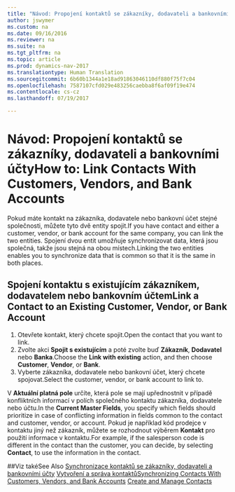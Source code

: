 ```yaml
---
title: "Návod: Propojení kontaktů se zákazníky, dodavateli a bankovními účty"
author: jswymer
ms.custom: na
ms.date: 09/16/2016
ms.reviewer: na
ms.suite: na
ms.tgt_pltfrm: na
ms.topic: article
ms.prod: dynamics-nav-2017
ms.translationtype: Human Translation
ms.sourcegitcommit: 6b60b1344a1e18ad91863046110df880f75f7c04
ms.openlocfilehash: 7587107cfd029e483256caebba8f6af09f19e474
ms.contentlocale: cs-cz
ms.lasthandoff: 07/19/2017

---
```

# <a name="how-to-link-contacts-with-customers-vendors-and-bank-accounts"></a><span data-ttu-id="82918-102">Návod: Propojení kontaktů se zákazníky, dodavateli a bankovními účty</span><span class="sxs-lookup"><span data-stu-id="82918-102">How to: Link Contacts With Customers, Vendors, and Bank Accounts</span></span>
<span data-ttu-id="82918-103">Pokud máte kontakt na zákazníka, dodavatele nebo bankovní účet stejné společnosti, můžete tyto dvě entity spojit.</span><span class="sxs-lookup"><span data-stu-id="82918-103">If you have contact and either a customer, vendor, or bank account for the same company, you can link the two entities.</span></span> <span data-ttu-id="82918-104">Spojení dvou entit umožňuje synchronizovat data, která jsou společná, takže jsou stejná na obou místech.</span><span class="sxs-lookup"><span data-stu-id="82918-104">Linking the two entities enables you to synchronize data that is common so that it is the same in both places.</span></span>

## <a name="link-a-contact-to-an-existing-customer-vendor-or-bank-account"></a><span data-ttu-id="82918-105">Spojení kontaktu s existujícím zákazníkem, dodavatelem nebo bankovním účtem</span><span class="sxs-lookup"><span data-stu-id="82918-105">Link a Contact to an Existing Customer, Vendor, or Bank Account</span></span>
1. <span data-ttu-id="82918-106">Otevřete kontakt, který chcete spojit.</span><span class="sxs-lookup"><span data-stu-id="82918-106">Open the contact that you want to link.</span></span>
2. <span data-ttu-id="82918-107">Zvolte akci **Spojit s existujícím** a poté zvolte buď **Zákazník**, **Dodavatel** nebo **Banka**.</span><span class="sxs-lookup"><span data-stu-id="82918-107">Choose the **Link with existing** action, and then choose **Customer**, **Vendor**, or **Bank**.</span></span>
3. <span data-ttu-id="82918-108">Vyberte zákazníka, dodavatele nebo bankovní účet, který chcete spojovat.</span><span class="sxs-lookup"><span data-stu-id="82918-108">Select the customer, vendor, or bank account to link to.</span></span>

 <span data-ttu-id="82918-109">V **Aktuální platná pole** určíte, která pole se mají upřednostnit v případě konfliktních informací v polích společného kontaktu zákazníka, dodavatele nebo účtu.</span><span class="sxs-lookup"><span data-stu-id="82918-109">In the **Current Master Fields**, you specify which fields should prioritize in case of conflicting information in fields common to the contact and customer, vendor, or account.</span></span> <span data-ttu-id="82918-110">Pokud je například kód prodejce v kontaktu jiný než zákazník, můžete se rozhodnout výběrem **Kontakt** pro použití informace v kontaktu.</span><span class="sxs-lookup"><span data-stu-id="82918-110">For example, if the salesperson code is different in the contact than the customer, you can decide, by selecting **Contact**, to use the information in the contact.</span></span>


##<a name="see-also"></a><span data-ttu-id="82918-111">Viz také</span><span class="sxs-lookup"><span data-stu-id="82918-111">See Also</span></span>
<span data-ttu-id="82918-112">[Synchronizace kontaktů se zákazníky, dodavateli a bankovními účty](marketing-synchronize-contacts-customers-vendors-bank-accounts.md)
[Vytvoření a správa kontaktů](marketing-contacts.md)</span><span class="sxs-lookup"><span data-stu-id="82918-112">[Synchronizing Contacts With Customers, Vendors, and Bank Accounts](marketing-synchronize-contacts-customers-vendors-bank-accounts.md)
[Create and Manage Contacts](marketing-contacts.md)</span></span>  

